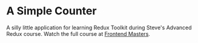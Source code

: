 # A Simple Counter

A silly little application for learning Redux Toolkit during Steve's Advanced Redux course. Watch the full course at [Frontend Masters](https://frontendmasters.com/courses/advanced-redux/).

